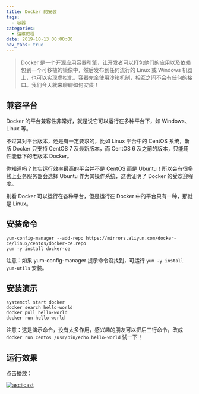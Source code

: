```yaml
---
title: Docker 的安装
tags:
  - 容器
categories:
  - 运维教程
date: 2019-10-13 00:00:00
nav_tabs: true
---
```


> Docker 是一个开源应用容器引擎，让开发者可以打包他们的应用以及依赖包到一个可移植的镜像中，然后发布到任何流行的 Linux 或 Windows 机器上，也可以实现虚拟化。容器完全使用沙箱机制，相互之间不会有任何的接口。我们今天就来聊聊如何安装！

<!-- more -->

## 兼容平台

Docker 的平台兼容性非常好，就是说它可以运行在多种平台下，如 Windows、Linux 等。

不过其对平台版本，还是有一定要求的，比如 Linux 平台中的 CentOS 系统，新版 Docker 只支持 CentOS 7 及最新版本，而 CentOS 6 及之前的版本，只能用性能低下的老版本 Docker。

你知道吗？其实运行效率最高的平台并不是 CentOS 而是 Ubuntu！所以会有很多线上业务服务器会选择 Ubuntu 作为其操作系统，这也证明了 Docker 的受欢迎程度。

别看 Docker 可以运行在各种平台，但是运行在 Docker 中的平台只有一种，那就是 Linux。

## 安装命令

```
yum-config-manager --add-repo https://mirrors.aliyun.com/docker-ce/linux/centos/docker-ce.repo
yum -y install docker-ce
```

注意：如果 yum-config-manager 提示命令没找到，可运行 `yum -y install yum-utils` 安装。

## 安装演示

```
systemctl start docker
docker search hello-world
docker pull hello-world
docker run hello-world
```

注意：这是演示命令，没有太多作用，感兴趣的朋友可以把后三行命令，改成 `docker run centos /usr/bin/echo hello-world` 试一下！

## 运行效果

点击播放：

[![asciicast](https://asciinema.org/a/281285.svg)](https://asciinema.org/a/281285)
